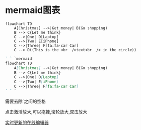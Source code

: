# mermaid图表

```mermaid
flowchart TD
    A[Christmas] -->|Get money| B(Go shopping)
    B --> C{Let me think}
    C -->|One| D[Laptop]
    C -->|Two| E[iPhone]
    C -->|Three| F[fa:fa-car Car]
    C --> D((This is the <br  />text<br  /> in the circle))
```

```markdown
` ` `mermaid
flowchart TD
    A[Christmas] -->|Get money| B(Go shopping)
    B --> C{Let me think}
    C -->|One| D[Laptop]
    C -->|Two| E[iPhone]
    C -->|Three| F[fa:fa-car Car]
` ` `
```

需要去除`之间的空格

点击激活放大,可以拖拽,滚轮放大,双击放大

[实时更新的在线编辑器](https://mermaid.live/edit)
